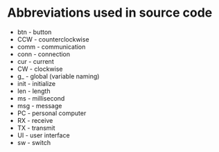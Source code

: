 # Abbreviations used in source code

- btn - button
- CCW - counterclockwise
- comm - communication
- conn - connection
- cur - current
- CW - clockwise
- g\_ - global (variable naming)
- init - initialize
- len - length
- ms - millisecond
- msg - message
- PC - personal computer
- RX - receive
- TX - transmit
- UI - user interface
- sw - switch
